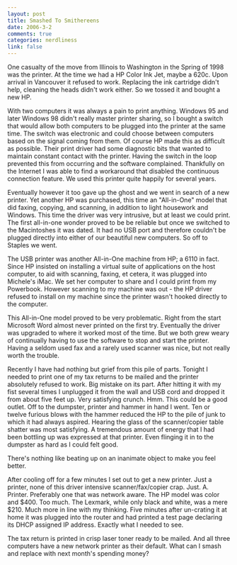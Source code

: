 ```yaml
--- 
layout: post
title: Smashed To Smithereens
date: 2006-3-2
comments: true
categories: nerdliness
link: false
---
```

One casualty of the move from Illinois to Washington in the Spring of 1998 was the printer. At the time we had a HP Color Ink Jet, maybe a 620c. Upon arrival in Vancouver it refused to work. Replacing the ink cartridge didn't help, cleaning the heads didn't work either. So we tossed it and bought a new HP.

With two computers it was always a pain to print anything. Windows 95 and later Windows 98 didn't really master printer sharing, so I bought a switch that would allow both computers to be plugged into the printer at the same time. The switch was electronic and could choose between computers based on the signal coming from them. Of course HP made this as difficult as possible. Their print driver had some diagnostic bits that wanted to maintain constant contact with the printer. Having the switch in the loop prevented this from occurring and the software complained. Thankfully on the Internet I was able to find a workaround that disabled the continuous connection feature. We used this printer quite happily for several years.

Eventually however it too gave up the ghost and we went in search of a new printer. Yet another HP was purchased, this time an "All-in-One" model that did faxing, copying, and scanning, in addition to light housework and Windows. This time the driver was very intrusive, but at least we could print. The first all-in-one wonder proved to be be reliable but once we switched to the Macintoshes it was dated. It had no USB port and therefore couldn't be plugged directly into either of our beautiful new computers. So off to Staples we went.

The USB printer was another All-in-One machine from HP; a 6110 in fact. Since HP insisted on installing a virtual suite of applications on the host computer, to aid with scanning, faxing, et cetera, it was plugged into Michele's iMac. We set her computer to share and I could print from my Powerbook. However scanning to my machine was out - the HP driver refused to install on my machine since the printer wasn't hooked directly to the computer.

This All-in-One model proved to be very problematic. Right from the start Microsoft Word almost never printed on the first try. Eventually the driver was upgraded to where it worked most of the time. But we both grew weary of continually having to use the software to stop and start the printer. Having a seldom used fax and a rarely used scanner was nice, but not really worth the trouble.

Recently I have had nothing but grief from this pile of parts. Tonight I needed to print one of my tax returns to be mailed and the printer absolutely refused to work. Big mistake on its part. After hitting it with my fist several times I unplugged it from the wall and USB cord and dropped it from about five feet up. Very satisfying crunch. Hmm. This could be a good outlet. Off to the dumpster, printer and hammer in hand I went. Ten or twelve furious blows with the hammer reduced the HP to the pile of junk to which it had always aspired. Hearing the glass of the scanner/copier table shatter was most satisfying. A tremendous amount of energy that I had been bottling up was expressed at that printer. Even flinging it in to the dumpster as hard as I could felt good.

There's nothing like beating up on an inanimate object to make you feel better.

After cooling off for a few minutes I set out to get a new printer. Just a printer, none of this driver intensive scanner/fax/copier crap. Just. A. Printer. Preferably one that was network aware. The HP model was color and $400. Too much. The Lexmark, while only black and white, was a mere $210. Much more in line with my thinking. Five minutes after un-crating it at home it was plugged into the router and had printed a test page declaring its DHCP assigned IP address. Exactly what I needed to see.

The tax return is printed in crisp laser toner ready to be mailed. And all three computers have a new network printer as their default. What can I smash and replace with next month's spending money?
